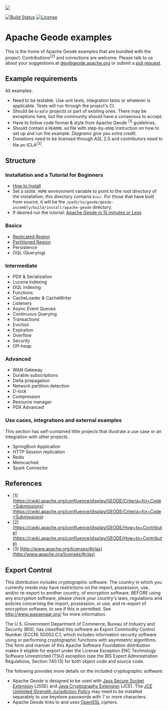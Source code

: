 <!--
Licensed to the Apache Software Foundation (ASF) under one or more
contributor license agreements.  See the NOTICE file distributed with
this work for additional information regarding copyright ownership.
The ASF licenses this file to You under the Apache License, Version 2.0
(the "License"); you may not use this file except in compliance with
the License.  You may obtain a copy of the License at

     http://www.apache.org/licenses/LICENSE-2.0

Unless required by applicable law or agreed to in writing, software
distributed under the License is distributed on an "AS IS" BASIS,
WITHOUT WARRANTIES OR CONDITIONS OF ANY KIND, either express or implied.
See the License for the specific language governing permissions and
limitations under the License.
-->

[<img src="https://geode.apache.org/img/apache_geode_logo.png" align="center"/>](http://geode.apache.org)

[![Build Status](https://travis-ci.org/apache/geode-examples.svg?branch=develop)](https://travis-ci.org/apache/geode-examples) [![License](https://img.shields.io/badge/License-Apache%202.0-blue.svg)](https://www.apache.org/licenses/LICENSE-2.0) 

# Apache Geode examples

This is the home of Apache Geode examples that are bundled with the project. Contributions<sup>[2]</sup> and corrections are welcome. Please talk to us about your suggestions at [dev@geode.apache.org](mailto:dev@geode.apache.org) or submit a [pull request](https://github.com/apache/geode/pull/new/develop).

## Example requirements

All examples:

*  Need to be testable. Use unit tests, integration tests or whatever is applicable. Tests will run through the project's CI.
*  Should be `Gradle` projects or part of existing ones. There may be exceptions here, but the community should have a consensus to accept.
*  Have to follow code format & style from Apache Geode <sup>[1]</sup> guidelines.
*  Should contain a `README.md` file with step-by-step instruction on how to set up and run the example. *Diagrams give you extra credit.*
*  Donations need to be licensed through ASL 2.0 and contributors need to file an ICLA<sup>[3]</sup>.

## Structure

### Installation and a Tutorial for Beginners

*  [How to Install](http://geode.apache.org/docs/guide/getting_started/installation/install_standalone.html)
*  Set a `GEODE_HOME` environment variable to point to the root directory of the installation; this directory contains `bin/`. For those that have built from source, it will be the `/path/to/geode/geode-assembly/build/install/apache-geode` directory.
*  If desired run the tutorial: [Apache Geode in 15 minutes or Less](http://geode.apache.org/docs/guide/getting_started/15_minute_quickstart_gfsh.html)

### Basics

*  [Replicated Region](replicated/README.md)
*  [Partitioned Region](partitioned/README.md)
*  Persistence
*  OQL (Querying)

### Intermediate

*  PDX & Serialization
*  Lucene Indexing
*  OQL Indexing
*  Functions
*  CacheLoader & CacheWriter
*  Listeners
*  Async Event Queues
*  Continuous Querying
*  Transactions
*  Eviction
*  Expiration
*  Overflow
*  Security
*  Off-heap

### Advanced

*  WAN Gateway
*  Durable subscriptions
*  Delta propagation
*  Network partition detection
*  D-lock
*  Compression
*  Resource manager
*  PDX Advanced

### Use cases, integrations and external examples

This section has self-contained little projects that illustrate a use case or an integration with other projects.

*  SpringBoot Application
*  HTTP Session replication
*  Redis
*  Memcached
*  Spark Connector

## References

- [1]  [https://cwiki.apache.org/confluence/display/GEODE/Criteria+for+Code+Submissions](https://cwiki.apache.org/confluence/display/GEODE/Criteria+for+Code+Submissions)
- [2]  [https://cwiki.apache.org/confluence/display/GEODE/How+to+Contribute](https://cwiki.apache.org/confluence/display/GEODE/How+to+Contribute)
- [3]  [http://www.apache.org/licenses/#clas](http://www.apache.org/licenses/#clas)

## Export Control

This distribution includes cryptographic software.
The country in which you currently reside may have restrictions
on the import, possession, use, and/or re-export to another country,
of encryption software. BEFORE using any encryption software,
please check your country's laws, regulations and policies
concerning the import, possession, or use, and re-export of
encryption software, to see if this is permitted.
See <http://www.wassenaar.org/> for more information.

The U.S. Government Department of Commerce, Bureau of Industry and Security (BIS),
has classified this software as Export Commodity Control Number (ECCN) 5D002.C.1,
which includes information security software using or performing
cryptographic functions with asymmetric algorithms.
The form and manner of this Apache Software Foundation distribution makes
it eligible for export under the License Exception
ENC Technology Software Unrestricted (TSU) exception
(see the BIS Export Administration Regulations, Section 740.13)
for both object code and source code.

The following provides more details on the included cryptographic software:

* Apache Geode is designed to be used with
  [Java Secure Socket Extension](https://docs.oracle.com/javase/8/docs/technotes/guides/security/jsse/JSSERefGuide.html) (JSSE) and
  [Java Cryptography Extension](http://docs.oracle.com/javase/8/docs/technotes/guides/security/crypto/CryptoSpec.html) (JCE).
  The [JCE Unlimited Strength Jurisdiction Policy](http://www.oracle.com/technetwork/java/javase/downloads/jce8-download-2133166.html)
  may need to be installed separately to use keystore passwords with 7 or more characters.
* Apache Geode links to and uses [OpenSSL](https://www.openssl.org/) ciphers.
